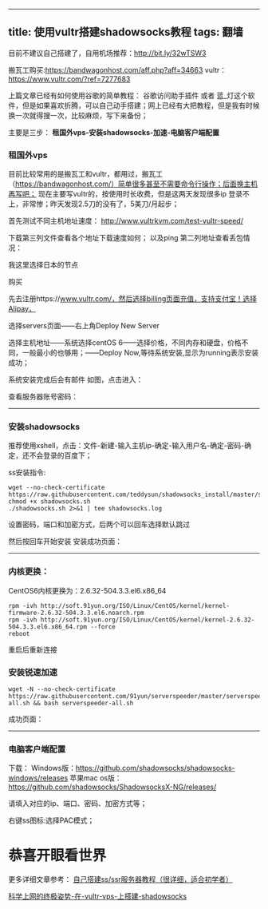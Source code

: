
---
title: 使用vultr搭建shadowsocks教程
tags: 翻墙
---

目前不建议自己搭建了，自用机场推荐：http://bit.ly/32wTSW3

搬瓦工购买:https://bandwagonhost.com/aff.php?aff=34663
vultr：https://www.vultr.com/?ref=7277683

<!--more--> 

上篇文章已经有如何使用谷歌的简单教程： 谷歌访问助手插件 或者 蓝_灯这个软件，但是如果喜欢折腾，可以自己动手搭建；网上已经有大把教程，但是我有时候换一次就得搜一次，比较麻烦，写下来备份；

主要是三步：
**租国外vps-安装shadowsocks-加速-电脑客户端配置**



### 租国外vps

目前比较常用的是搬瓦工和vultr，都用过，搬瓦工（https://bandwagonhost.com/）简单很多甚至不需要命令行操作；后面换主机再写吧；
现在主要写vultr的，按使用时长收费，但是这两天发现很多ip 登录不上，非常惨；昨天发现2.5刀的没有了，5美刀/月起步；

首先测试不同主机地址速度：
http://www.vultrkvm.com/test-vultr-speed/



下载第三列文件查看各个地址下载速度如何；
以及ping 第二列地址查看丢包情况：



我这里选择日本的节点


购买

先去注册https://www.vultr.com/，然后选择billing页面充值，支持支付宝！选择Alipay，


选择servers页面——右上角Deploy New Server

选择主机地址——系统选择centOS 6——选择价格，不同内存和硬盘，价格不同，一般最小的也够用；——Deploy Now,等待系统安装,显示为running表示安装成功；



系统安装完成后会有邮件
如图，点击进入：

查看服务器账号密码：

----------

### 安装shadowsocks

推荐使用xshell，点击：文件-新建-输入主机ip-确定-输入用户名-确定-密码-确定，还不会登录的百度下；


ss安装指令:

```
wget --no-check-certificate https://raw.githubusercontent.com/teddysun/shadowsocks_install/master/shadowsocks.sh
chmod +x shadowsocks.sh
./shadowsocks.sh 2>&1 | tee shadowsocks.log
```

设置密码，端口和加密方式，后两个可以回车选择默认跳过




然后按回车开始安装
安装成功页面：


----------

### 内核更换：
CentOS6内核更换为：2.6.32-504.3.3.el6.x86_64
```
rpm -ivh http://soft.91yun.org/ISO/Linux/CentOS/kernel/kernel-firmware-2.6.32-504.3.3.el6.noarch.rpm
rpm -ivh http://soft.91yun.org/ISO/Linux/CentOS/kernel/kernel-2.6.32-504.3.3.el6.x86_64.rpm --force
reboot
```
重启后重新连接

### 安装锐速加速
```
wget -N --no-check-certificate https://raw.githubusercontent.com/91yun/serverspeeder/master/serverspeeder-all.sh && bash serverspeeder-all.sh
```
成功页面：

----------

### 电脑客户端配置
下载：
Windows版：https://github.com/shadowsocks/shadowsocks-windows/releases
苹果mac os版：https://github.com/shadowsocks/ShadowsocksX-NG/releases/

请填入对应的ip、端口、密码、加密方式等；

右键ss图标:选择PAC模式；



# 恭喜开眼看世界


更多详细文章参考：
[自己搭建ss/ssr服务器教程（很详细，适合初学者）](https://github.com/getlantern/forum/issues/5620)

[科学上网的终极姿势-在-vultr-vps-上搭建-shadowsocks](https://medium.com/@zoomyale/%E7%A7%91%E5%AD%A6%E4%B8%8A%E7%BD%91%E7%9A%84%E7%BB%88%E6%9E%81%E5%A7%BF%E5%8A%BF-%E5%9C%A8-vultr-vps-%E4%B8%8A%E6%90%AD%E5%BB%BA-shadowsocks-fd57c807d97e)







